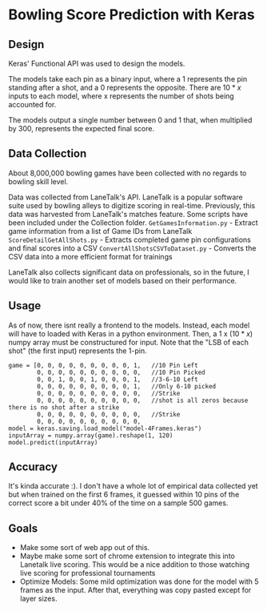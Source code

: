 
# Bowling Score Prediction with Keras

## Design
Keras' Functional API was used to design the models. 

The models take each pin as a binary input, where a 1 represents the pin standing after a shot, and a 0 represents the opposite. There are $10 * x$ inputs to each model, where x represents the number of shots being accounted for.

The models output a single number between 0 and 1 that, when multiplied by 300, represents the expected final score. 

## Data Collection
About 8,000,000 bowling games have been collected with no regards to bowling skill level.

Data was collected from LaneTalk's API. LaneTalk is a popular software suite used by bowling alleys to digitize scoring in real-time. Previously, this data was harvested from LaneTalk's matches feature. Some scripts have been included under the Collection folder. 
```GetGamesInformation.py``` - Extract game information from a list of Game IDs from LaneTalk
```ScoreDetailGetAllShots.py``` - Extracts completed game pin configurations and final scores into a CSV
```ConvertAllShotsCSVToDataset.py``` - Converts the CSV data into a more efficient format for trainings

LaneTalk also collects significant data on professionals, so in the future, I would like to train another set of models based on their performance.

## Usage
As of now, there isnt really a frontend to the models. Instead, each model will have to loaded with Keras in a python environment. Then, a  $1$ x $(10*x)$ numpy array must be constructured for input. Note that the "LSB of each shot" (the first input) represents the 1-pin. 
```
game = [0, 0, 0, 0, 0, 0, 0, 0, 0, 1,	//10 Pin Left
		0, 0, 0, 0, 0, 0, 0, 0, 0, 0,	//10 Pin Picked
		0, 0, 1, 0, 0, 1, 0, 0, 0, 1,	//3-6-10 Left
		0, 0, 0, 0, 0, 0, 0, 0, 0, 1,	//Only 6-10 picked
		0, 0, 0, 0, 0, 0, 0, 0, 0, 0,	//Strike
		0, 0, 0, 0, 0, 0, 0, 0, 0, 0,	//shot is all zeros because there is no shot after a strike
		0, 0, 0, 0, 0, 0, 0, 0, 0, 0,	//Strike
		0, 0, 0, 0, 0, 0, 0, 0, 0, 0,
model = keras.saving.load_model("model-4Frames.keras")
inputArray = numpy.array(game).reshape(1, 120)
model.predict(inputArray)
```

## Accuracy
It's kinda accurate :). I don't have a whole lot of empirical data collected yet but when trained on the first 6 frames, it guessed within 10 pins of the correct score a bit under 40% of the time on a sample 500 games.

## Goals

- Make some sort of web app out of this.
- Maybe make some sort of chrome extension to integrate this into Lanetalk live scoring. This would be a nice addition to those watching live scoring for professional tournaments
- Optimize Models: Some mild optimization was done for the model with 5 frames as the input. After that, everything was copy pasted except for layer sizes. 
